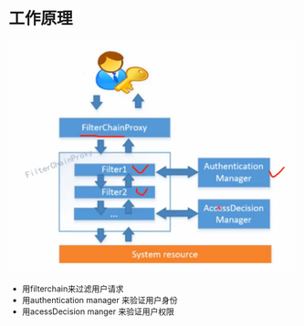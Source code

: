 # 工作原理

![](../.gitbook/assets/image%20%28280%29.png)

* 用filterchain来过滤用户请求
* 用authentication manager 来验证用户身份
* 用acessDecision manger 来验证用户权限


